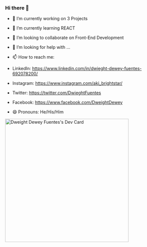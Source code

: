 ### Hi there 👋
- 🔭 I’m currently working on 3 Projects
- 🌱 I’m currently learning REACT
- 👯 I’m looking to collaborate on Front-End Development
- 🤔 I’m looking for help with ...
- 📫 How to reach me: <br>
- LinkedIn: https://www.linkedin.com/in/dwieght-dewey-fuentes-692078200/
- Instagram: https://www.instagram.com/aki_brightstar/
- Twitter: https://twitter.com/DwieghtFuentes
- Facebook: https://www.facebook.com/DweightDewey

- 😄 Pronouns: He/His/Him

<a href="https://app.daily.dev/dweightfuentes"><img src="https://api.daily.dev/devcards/4d2348f8dec942d9b0de456de82bce6f.png?r=cqs" width="400" alt="Dweight Dewey Fuentes's Dev Card"/></a>
